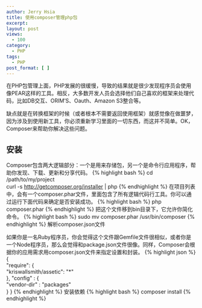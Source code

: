 ```yaml
---
author: Jerry Hsia
title: 使用composer管理php包
excerpt:
layout: post
views:
  - 100
category:
  - PHP
tags:
  - PHP
post_format: [ ]
---
```

在PHP包管理上面，PHP发展的很缓慢，导致的结果就是很少发现程序员会使用像PEAR这样的工具。相反，大多数开发人员会选择他们自己喜欢的框架来处理代码，比如DB交互、ORIM’S、Oauth、Amazon S3整合等。

缺点就是在转换框架的时候（或者根本不需要返回使用框架）就感觉像在做噩梦，因为涉及到使用新工具，你必须重新学习里面的一切东西，而这并不简单。OK，Composer来帮助你解决这些问题。

## 安装

Composer包含两大逻辑部分：一个是用来存储包，另一个是命令行应用程序，帮助你发现、下载、更新和分享代码。
{% highlight bash %}
cd /path/to/my/project  
curl -s http://getcomposer.org/installer | php
{% endhighlight %}
在项目列表中，会有一个composer.phar文件，里面包含了所有逻辑代码行工具。你可以通过运行下面代码来确定是否安装成功。
{% highlight bash %}
php composer.phar
{% endhighlight %}
把这个文件移到bin目录下，它允许你简化命令。
{% highlight bash %}
sudo mv composer.phar /usr/bin/composer
{% endhighlight %}
解析composer.json文件

如果你是一名Ruby程序员，你会觉得这个文件跟Gemfile文件很相似，或者你是一个Node程序员，那么会觉得和package.json文件很像。同样，Composer会根据你的应用需求用composer.json文件来指定设置和封装。
{% highlight json %}
{  
    "require": {  
        "kriswallsmith/assetic": "*"  
    },
    "config" : {  
        "vendor-dir" : "packages"  
    } 
}
{% endhighlight %}
安装依赖
{% highlight bash %}
composer install
{% endhighlight %}
